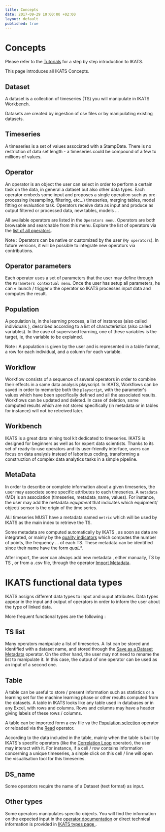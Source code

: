```yaml
---
title: Concepts
date: 2017-09-29 10:00:00 +02:00
layout: default
published: true
---
```



Concepts
=========
Please refer to the [Tutorials](/tutorials.html) for a step by step introduction to IKATS.

This page introduces all IKATS Concepts.

Dataset
-------
A dataset is a collection of timeseries (TS) you will manipulate in IKATS Workbench.

Datasets are created by ingestion of csv files or by manipulating existing datasets.

Timeseries
-----------
A timeseries is a set of values associated with a StampDate. There is no restriction of data set length - a timeseries could be compound of a few to millions of values.

Operator
--------
An operator is an object the user can select in order to perform a certain task on the data, in general a dataset but also other data types. Each operator embeds some input and proposes a single operation such as pre-processing (resampling, filtering, etc...) timeseries, merging tables, model fitting or evaluation task. Operators receive data as input and produce as output filtered or processed data, new tables, models …

All available operators are listed in the `Operators menu`. Operators are both browsable and searchable from this menu. Explore the list of operators via the [list of all operators](/operators.html).

Note :
Operators can be native or customized by the user (`My operators`). In future versions, it will be possible to integrate new operators via contributions.


Operator parameters
----------
Each operator uses a set of parameters that the user may define through the `Parameters contextual menu`. Once the user has setup all parameters, he can « launch / trigger  » the operator so IKATS processes input data and computes the result.


Population
-----
A population is, in the learning process, a list of instances (also called individuals ), described according to a list of characteristics (also called variables).
In the case of supervised learning, one of these variables is the target, ie, the variable to be explained.

Note :
A population is given by the user and is represented in a table format, a row for each individual, and a column for each variable.


Workflow
--------
Workflow consists of a sequence of several operators in order to combine their effects in a same data analysis playscript.
In IKATS, Workflows can be saved in order to memorize both the `playscript`, with the parameter's values which have been specifically defined and all the associated results.
Workflows can be updated and deleted. In case of deletion, some computed results which are not stored specifically (in metadata or in tables for instance) will not be retreived later.

Workbench
---------
IKATS is a great data mining tool kit dedicated to timeseries. IKATS is designed for beginners as well as for expert data scientists. Thanks to its set of ready-to-use operators and its user-friendly interface, users can focus on data analysis instead of laborious coding, transforming a construction of complex data analytics tasks in a simple pipeline.

MetaData
---------
In order to describe or complete information about a given timeseries, the user may associate some specific attributes to each timeseries.
A `metadata` (MD) is an association (timeseries, metadata_name, values). For instance, the user may add the metadata *equipment* that indicates which equipment/ object/ sensor is the origin of the time series.

ALl timeseries MUST have a metadata named `metric` which will be used by IKATS as the main index to retrieve the TS.

Some metadata are computed automatically by IKATS , as soon as data are integrated, or mainly by the [quality indicators](/doc/operators/qualityIndicators.html) which computes the number of points, the frequency ... of each TS. These metadata can be identified since their name have the form *qual_\**.

After import, the user can always add new metadata , either manually, TS by TS , or from a .csv file, through the operator [Import Metadata](/doc/operators/importMetadata.html).



IKATS functional data types
================

IKATS assigns different data types to input and ouput attributes. Data types appear in the input and output of operators in order to inform the user about the type of linked data.

More frequent functional types are the following :


TS list
-------
Many operators manipulate a list of timeseries. A list can be stored and identified with a dataset name, and stored through the [Save as a Dataset Metadata](/doc/operators/saveAsDataset.html) operator. On the other hand, the user may not need to rename the list to manipulate it. In this case, the output of one operator can be used as an input of a second one.


Table
------
A table can be useful to store / present information such as statistics or a learning set for the machine learning phase or other results computed from the datasets. A table in IKATS looks like any table  used in databases or in any Excel, with rows and columns. Rows and columns may have a header giving labels of these rows / columns.


A table can be imported form a csv file va the [Population selection](/doc/operators/populationSelection.html) operator or reloaded via the [Read](/doc/operators/readTable.html) operator.


According to the data included in the table, mainly when the table is built by IKATS's specific operators (like the [Correlation Loop](/doc/operators/correlateTsLoop.html) operator), the user may interact with it. For instance, if a cell / row contains information concerning a unique timeseries, a simple click on this cell / line will open the visualisation tool for this timeseries.


DS_name
--------
Some operators require the name of a Dataset (text format) as input.


<!--Pattern_groups>
--------------
This data defines a list of grouped patterns used to store and to visualize search patterns algorithms results (like pattern matching, random projection, RHM …) -->


Other types
--------

Some operators manipulates specific objects. You will find the information on the expected input in the [operator documentation](/operators.html) or direct technical information is provided in  <a href="https://github.com/IKATS/IKATS/blob/master/IKATS_types.md">IKATS types page </a>.
